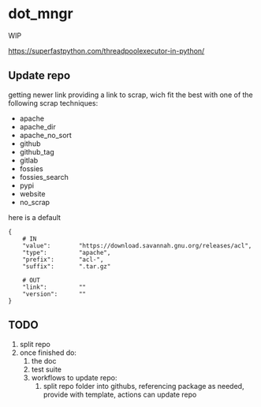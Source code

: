 # dot_mngr

WIP

https://superfastpython.com/threadpoolexecutor-in-python/

## Update repo

getting newer link providing a link to scrap, wich fit the best with one of the
following scrap techniques:
- apache
- apache_dir
- apache_no_sort
- github
- github_tag
- gitlab
- fossies
- fossies_search
- pypi
- website
- no_scrap

here is a default

```shell
{
	# IN
	"value":		"https://download.savannah.gnu.org/releases/acl",
	"type":			"apache",
	"prefix":		"acl-",
	"suffix":		".tar.gz"

	# OUT
	"link":			""
	"version":		""
}
```

## TODO

1. split repo
1. once finished do:
   1. the doc
   1. test suite
   1. workflows to update repo:
      1. split repo folder into githubs, referencing package as needed, provide
      with template, actions can update repo
